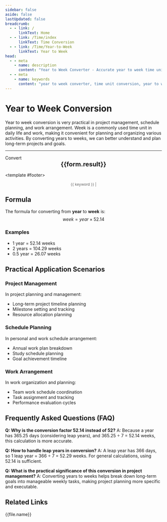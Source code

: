 ```yaml
---
sidebar: false
aside: false
lastUpdated: false
breadcrumb:
  - - link: /
      linkText: Home
  - - link: /Time/index
      linkText: Time Conversion
  - - link: /Time/Year-to-Week
      linkText: Year to Week
head:
  - - meta
    - name: description
      content: "Year to Week Converter - Accurate year to week time unit conversion tool. Supports project management, schedule planning, work arrangement and other application scenarios. Uses the formula year × 52.14 for conversion, providing detailed calculation steps and practical application cases."
  - - meta
    - name: keywords
      content: "year to week converter, time unit conversion, year to week, year to week, project management, schedule planning, work arrangement, time planning, year week conversion, time calculator"
---
```

# Year to Week Conversion

Year to week conversion is very practical in project management, schedule planning, and work arrangement. Week is a commonly used time unit in daily life and work, making it convenient for planning and organizing various activities. By converting years to weeks, we can better understand and plan long-term projects and goals.

---
<script setup>
import { onMounted, reactive, inject, ref } from 'vue'
import { NButton,NForm ,NFormItem,NInput,NInputNumber,NSelect,NCard,useMessage,NGrid ,NGi  } from 'naive-ui'
import { defineClientComponent } from 'vitepress'
import { Time } from '../files';

const convert = inject('convert')

const form = reactive({
  number: null,
  result: '',
  title: 'Year to Week Converter',
  seoKey: ['year to week', 'project management', 'schedule planning', 'work arrangement', 'time planning', 'year week conversion', 'time calculator', 'year to week']
})

const convertHandler = () => {
  if (form.number !== null && !isNaN(form.number)) {
    const convertedValue = parseFloat(form.number) * 52.14
    form.result = `${form.number} year = ${convertedValue.toFixed(2)} weeks`
  } else {
    form.result = 'Please enter a valid number.'
  }
}
</script>

<n-card :title="form.title" embedded hoverable>
  <n-form size="large" :model="form">
    <n-form-item label="Year">
      <n-input-number v-model:value="form.number" placeholder="Enter years" style="width: 100%" />
    </n-form-item>
    <n-form-item>
      <n-button type="info" @click="convertHandler" block>Convert</n-button>
    </n-form-item>
  </n-form>

  <n-card embedded :bordered="false" hoverable>
    <div style="text-align:center;font-size:20px;">
      <strong>{{form.result}}</strong>
    </div>
  </n-card>

  <template #footer>
    <div style="font-size: 12px; color: #666; text-align: center;">
      <span v-for="(keyword, index) in form.seoKey" :key="index">
        {{ keyword }}<span v-if="index < form.seoKey.length - 1"> | </span>
      </span>
    </div>
  </template>
</n-card>

## Formula

The formula for converting from **year** to **week** is:
$$ week = year \times 52.14 $$

### Examples
- 1 year = 52.14 weeks
- 2 years = 104.29 weeks
- 0.5 year = 26.07 weeks

## Practical Application Scenarios

### Project Management
In project planning and management:
- Long-term project timeline planning
- Milestone setting and tracking
- Resource allocation planning

### Schedule Planning
In personal and work schedule arrangement:
- Annual work plan breakdown
- Study schedule planning
- Goal achievement timeline

### Work Arrangement
In work organization and planning:
- Team work schedule coordination
- Task assignment and tracking
- Performance evaluation cycles

## Frequently Asked Questions (FAQ)

**Q: Why is the conversion factor 52.14 instead of 52?**
A: Because a year has 365.25 days (considering leap years), and 365.25 ÷ 7 = 52.14 weeks, this calculation is more accurate.

**Q: How to handle leap years in conversion?**
A: A leap year has 366 days, so 1 leap year = 366 ÷ 7 = 52.29 weeks. For general calculations, using 52.14 is sufficient.

**Q: What is the practical significance of this conversion in project management?**
A: Converting years to weeks helps break down long-term goals into manageable weekly tasks, making project planning more specific and executable.

## Related Links
<n-grid x-gap="12" :cols="2">
  <n-gi v-for="(file, index) in Time" :key="index">
    <n-button
      text
      tag="a"
      :href="file.path"
      type="info"
    >
      {{file.name}}
    </n-button>
  </n-gi>
</n-grid>